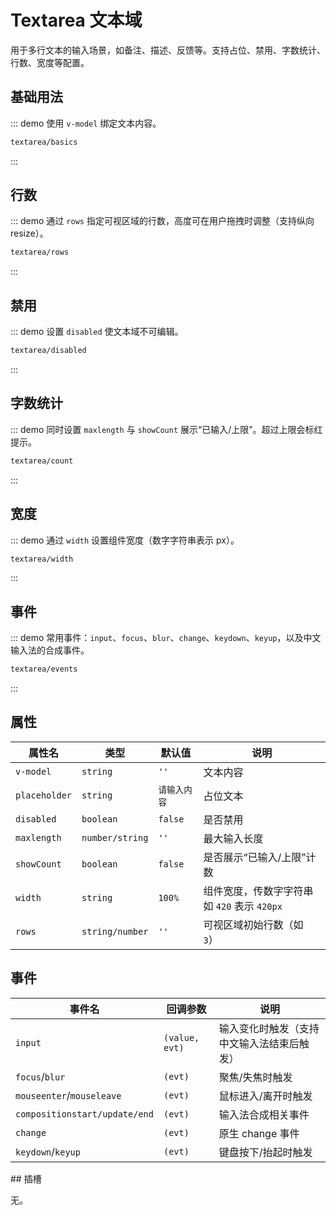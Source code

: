 # Textarea 文本域

用于多行文本的输入场景，如备注、描述、反馈等。支持占位、禁用、字数统计、行数、宽度等配置。

## 基础用法

::: demo 使用 `v-model` 绑定文本内容。

```html
textarea/basics
```

:::

## 行数

::: demo 通过 `rows` 指定可视区域的行数，高度可在用户拖拽时调整（支持纵向 resize）。

```html
textarea/rows
```

:::

## 禁用

::: demo 设置 `disabled` 使文本域不可编辑。

```html
textarea/disabled
```

:::

## 字数统计

::: demo 同时设置 `maxlength` 与 `showCount` 展示“已输入/上限”。超过上限会标红提示。

```html
textarea/count
```

:::

## 宽度

::: demo 通过 `width` 设置组件宽度（数字字符串表示 px）。

```html
textarea/width
```

:::

## 事件

::: demo 常用事件：`input`、`focus`、`blur`、`change`、`keydown`、`keyup`，以及中文输入法的合成事件。

```html
textarea/events
```

:::

## 属性

<div class="md-cols" style="--col-1:130px; --col-2:140px; --col-3:120px; --col-4:auto;">

| 属性名        | 类型            | 默认值       | 说明                                        |
| ------------- | --------------- | ------------ | ------------------------------------------- |
| `v-model`     | `string`        | `''`         | 文本内容                                    |
| `placeholder` | `string`        | `请输入内容` | 占位文本                                    |
| `disabled`    | `boolean`       | `false`      | 是否禁用                                    |
| `maxlength`   | `number/string` | `''`         | 最大输入长度                                |
| `showCount`   | `boolean`       | `false`      | 是否展示“已输入/上限”计数                   |
| `width`       | `string`        | `100%`       | 组件宽度，传数字字符串如 `420` 表示 `420px` |
| `rows`        | `string/number` | `''`         | 可视区域初始行数（如 `3`）                  |

</div>

## 事件

<div class="md-cols" style="--col-1:250px; --col-2:200px; --col-3:auto;">

| 事件名                        | 回调参数       | 说明                                       |
| ----------------------------- | -------------- | ------------------------------------------ |
| `input`                       | `(value, evt)` | 输入变化时触发（支持中文输入法结束后触发） |
| `focus`/`blur`                | `(evt)`        | 聚焦/失焦时触发                            |
| `mouseenter`/`mouseleave`     | `(evt)`        | 鼠标进入/离开时触发                        |
| `compositionstart/update/end` | `(evt)`        | 输入法合成相关事件                         |
| `change`                      | `(evt)`        | 原生 change 事件                           |
| `keydown`/`keyup`             | `(evt)`        | 键盘按下/抬起时触发                        |

</div>
## 插槽

无。

